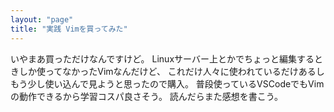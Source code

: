```yaml
---
layout: "page"
title: "実践 Vimを買ってみた"
---
```

いやまあ買っただけなんですけど。
Linuxサーバー上とかでちょっと編集するときしか使ってなかったVimなんだけど、
これだけ人々に使われているだけあるしもう少し使い込んで見ようと思ったので購入。
普段使っているVSCodeでもVimの動作できるから学習コスパ良さそう。
読んだらまた感想を書こう。